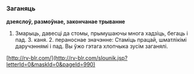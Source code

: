 ### Заганяць
**дзеяслоў, размоўнае, закончанае трыванне**

1. Змарыць, давесці да стомы, прымушаючы многа хадзіць, бегаць і пад. З. каня. 2. пераноснае значэнне: Стаміць працай, шматлікімі даручэннямі і пад. Вы ўжо гэтага хлопчыка зусім заганялі.

<a rel="author">[http://rv-blr.com/](http://rv-blr.com/slounik.jsp?letterId=0&maskId=0&pageId=990)</a>
